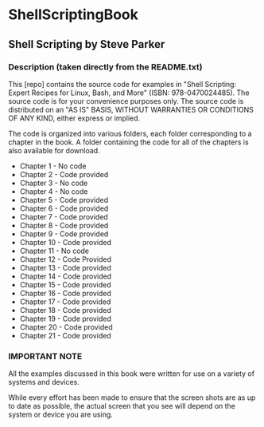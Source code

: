 # ShellScriptingBook
## Shell Scripting by Steve Parker

### Description (taken directly from the README.txt)
This \[repo\] contains the source code for examples in "Shell Scripting: Expert Recipes for Linux, Bash, and More"
(ISBN: 978-0470024485). The source code is for your convenience purposes only. The source code is distributed on an "AS IS" BASIS, WITHOUT WARRANTIES OR CONDITIONS OF ANY KIND, either express or implied.

The code is organized into various folders, each folder corresponding to a chapter in the book. A folder containing the code for all of the chapters is also available for download.

- Chapter 1 - No code
- Chapter 2 - Code provided
- Chapter 3 - No code
- Chapter 4 - No code
- Chapter 5 - Code provided
- Chapter 6 - Code provided
- Chapter 7 - Code provided
- Chapter 8 - Code provided
- Chapter 9 - Code provided
- Chapter 10 - Code provided
- Chapter 11 - No code
- Chapter 12 - Code Provided
- Chapter 13 - Code provided
- Chapter 14 - Code provided
- Chapter 15 - Code provided
- Chapter 16 - Code provided
- Chapter 17 - Code provided
- Chapter 18 - Code provided
- Chapter 19 - Code provided
- Chapter 20 - Code provided
- Chapter 21 - Code provided

### IMPORTANT NOTE 
All the examples discussed in this book were written for use on a variety of systems and devices.

While every effort has been made to ensure that the screen shots are as up to date as possible, the actual screen that you see will depend on the system or device you are using.
